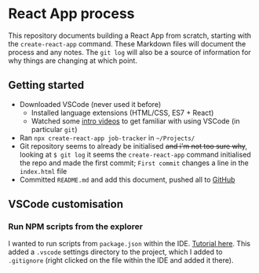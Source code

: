 # React App process

This repository documents building a React App from scratch, starting with the `create-react-app` command. These Markdown files will document the process and any notes. The `git log` will also be a source of information for why things are changing at which point.

## Getting started

* Downloaded VSCode (never used it before)
    * Installed language extensions (HTML/CSS, ES7 + React)
    * Watched some [intro videos](https://code.visualstudio.com/docs/?dv=osx) to get familiar with using VSCode (in particular `git`)
* Ran `npx create-react-app job-tracker` in `~/Projects/`
* Git repository seems to already be initialised ~~and i'm not too sure why~~, looking at `$ git log` it seems the `create-react-app` command initialised the repo and made the first commit; `First commit` changes a line in the `index.html` file
* Committed `README.md` and add this document, pushed all to [GitHub](https://github.com/mdcass/job-tracker)

## VSCode customisation

### Run NPM scripts from the explorer

I wanted to run scripts from `package.json` within the IDE. [Tutorial here](http://www.matthiassommer.it/programming/testing/run-npm-scripts-in-visual-studio-code-with-a-click-of-a-button/). This added a `.vscode` settings directory to the project, which I added to `.gitignore` (right clicked on the file within the IDE and added it there).
